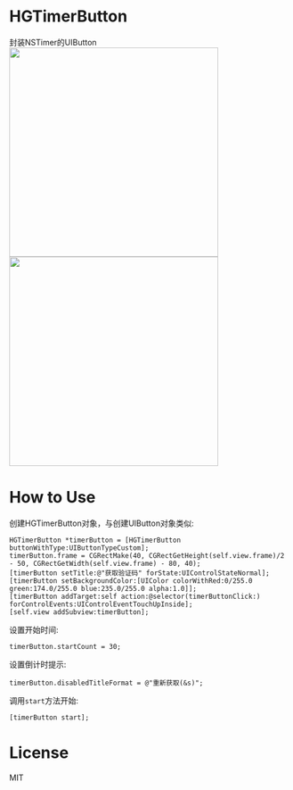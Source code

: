 # HGTimerButton
封装NSTimer的UIButton
<img src="https://github.com/xuhonggui/HGTimerButton/raw/master/Image/image1.png" width=375 heithg=667 />
<img src="https://github.com/xuhonggui/HGTimerButton/raw/master/Image/image2.png" width=375 heithg=667 />
# How to Use
创建HGTimerButton对象，与创建UIButton对象类似:<br>
```
HGTimerButton *timerButton = [HGTimerButton buttonWithType:UIButtonTypeCustom];
timerButton.frame = CGRectMake(40, CGRectGetHeight(self.view.frame)/2 - 50, CGRectGetWidth(self.view.frame) - 80, 40);
[timerButton setTitle:@"获取验证码" forState:UIControlStateNormal];
[timerButton setBackgroundColor:[UIColor colorWithRed:0/255.0 green:174.0/255.0 blue:235.0/255.0 alpha:1.0]];
[timerButton addTarget:self action:@selector(timerButtonClick:) forControlEvents:UIControlEventTouchUpInside];
[self.view addSubview:timerButton];
```
设置开始时间:<br>
```
timerButton.startCount = 30;
```
设置倒计时提示:<br>
```
timerButton.disabledTitleFormat = @"重新获取(&s)";
```
调用`start`方法开始:<br>
```
[timerButton start];
```
# License
MIT
